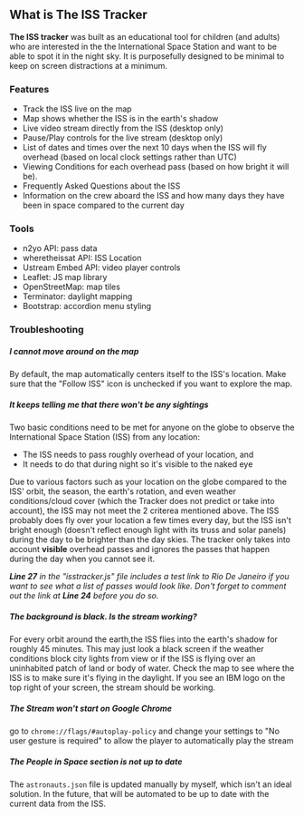 ## What is The ISS Tracker

**The ISS tracker** was built as an educational tool for children (and adults) who are interested in the the International Space Station and want to be able to spot it in the night sky. It is purposefully designed to be minimal to keep on screen distractions at a minimum.

### Features

- Track the ISS live on the map
- Map shows whether the ISS is in the earth's shadow
- Live video stream directly from the ISS (desktop only)
- Pause/Play controls for the live stream (desktop only)
- List of dates and times over the next 10 days when the ISS will fly overhead (based on local clock settings rather than UTC)
- Viewing Conditions for each overhead pass (based on how bright it will be).
- Frequently Asked Questions about the ISS
- Information on the crew aboard the ISS and how many days they have been in space compared to the current day

### Tools

- n2yo API: pass data
- wheretheissat API: ISS Location
- Ustream Embed API: video player controls
- Leaflet: JS map library
- OpenStreetMap: map tiles
- Terminator: daylight mapping
- Bootstrap: accordion menu styling

### Troubleshooting

##### I cannot move around on the map

By default, the map automatically centers itself to the ISS's location. Make sure that the "Follow ISS" icon is unchecked if you want to explore the map.

##### It keeps telling me that there won't be any sightings

Two basic conditions need to be met for anyone on the globe to observe the International Space Station (ISS) from any location:

- The ISS needs to pass roughly overhead of your location, and
- It needs to do that during night so it's visible to the naked eye

Due to various factors such as your location on the globe compared to the ISS' orbit, the season, the earth's rotation, and even weather conditions/cloud cover (which the Tracker does not predict or take into account), the ISS may not meet the 2 criterea mentioned above. The ISS probably does fly over your location a few times every day, but the ISS isn't bright enough (doesn't reflect enough light with its truss and solar panels) during the day to be brighter than the day skies. The tracker only takes into account **visible** overhead passes and ignores the passes that happen during the day when you cannot see it.

_**Line 27** in the "isstracker.js" file includes a test link to Rio De Janeiro if you want to see what a list of passes would look like. Don't forget to comment out the link at **Line 24** before you do so._

##### The background is black. Is the stream working?

For every orbit around the earth,the ISS flies into the earth's shadow for roughly 45 minutes. This may just look a black screen if the weather conditions block city lights from view or if the ISS is flying over an uninhabited patch of land or body of water. Check the map to see where the ISS is to make sure it's flying in the daylight. If you see an IBM logo on the top right of your screen, the stream should be working.

##### The Stream won't start on Google Chrome

go to `chrome://flags/#autoplay-policy` and change your settings to "No user gesture is required" to allow the player to automatically play the stream

##### The People in Space section is not up to date

The `astronauts.json` file is updated manually by myself, which isn't an ideal solution. In the future, that will be automated to be up to date with the current data from the ISS.
